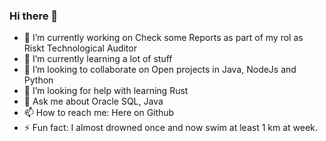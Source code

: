 ### Hi there 👋

<!--
**je-audit/je-audit** is a ✨ _special_ ✨ repository because its `README.md` (this file) appears on your GitHub profile.

-->

- 🔭 I’m currently working on Check some Reports as part of my rol as Riskt Technological Auditor
- 🌱 I’m currently learning a lot of stuff 
- 👯 I’m looking to collaborate on Open projects in Java, NodeJs and Python
- 🤔 I’m looking for help with learning Rust
- 💬 Ask me about Oracle SQL, Java 
- 📫 How to reach me: Here on Github
- ⚡ Fun fact: I almost drowned once and now swim at least 1 km at week.

